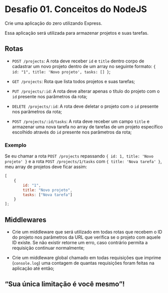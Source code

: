 # Desafio 01. Conceitos do NodeJS

Crie uma aplicação do zero utilizando Express.

Essa aplicação será utilizada para armazenar projetos e suas tarefas.

## Rotas

-   `POST /projects`: A rota deve receber `id` e `title` dentro corpo de cadastrar um novo projeto dentro de um array no seguinte formato: `{ id: "1", title: 'Novo projeto', tasks: [] }`;

-   `GET /projects`: Rota que lista todos projetos e suas tarefas;

-   `PUT /projects/:id`: A rota deve alterar apenas o título do projeto com o `id` presente nos parâmetros da rota;

-   `DELETE /projects/:id`: A rota deve deletar o projeto com o `id` presente nos parâmetros da rota;

-   `POST /projects/:id/tasks`: A rota deve receber um campo `title` e armazenar uma nova tarefa no array de tarefas de um projeto específico escolhido através do `id` presente nos parâmetros da rota;

### Exemplo

Se eu chamar a rota `POST /projects` repassando `{ id: 1, title: 'Novo projeto' }` e a rota `POST /projects/1/tasks` com `{ title: 'Nova tarefa' }`, meu array de projetos deve ficar assim:

```js
[
    {
        id: "1",
        title: "Novo projeto",
        tasks: ["Nova tarefa"]
    }
];
```

## Middlewares

-   Crie um middleware que será utilizado em todas rotas que recebem o ID do projeto nos parâmetros da URL que verifica se o projeto com aquele ID existe. Se não existir retorne um erro, caso contrário permita a requisição continuar normalmente;

-   Crie um middleware global chamado em todas requisições que imprime (`console.log`) uma contagem de quantas requisições foram feitas na aplicação até então;

## “Sua única limitação é você mesmo”!
